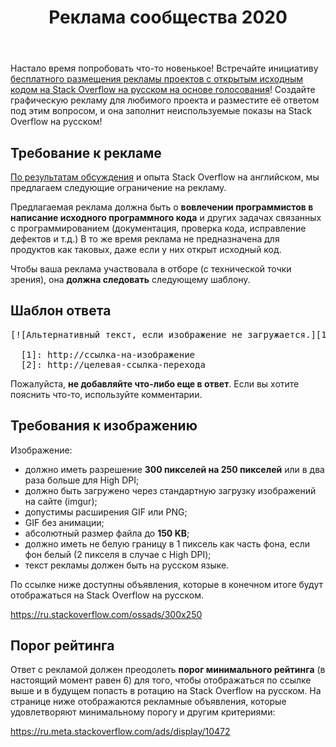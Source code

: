 ﻿---
title: "Реклама сообщества 2020"
se.owner.user_id: 6
se.owner.display_name: "Nicolas Chabanovsky"
se.owner.link: "https://ru.meta.stackoverflow.com/users/6/nicolas-chabanovsky"
se.link: "https://ru.meta.stackoverflow.com/questions/10472/%d0%a0%d0%b5%d0%ba%d0%bb%d0%b0%d0%bc%d0%b0-%d1%81%d0%be%d0%be%d0%b1%d1%89%d0%b5%d1%81%d1%82%d0%b2%d0%b0-2020"
se.question_id: 10472
se.post_type: question
se.score: 10
---
<p>Настало время попробовать что-то новенькое! Встречайте инициативу <a href="http://blog.stackoverflow.com/2009/12/free-vote-based-advertising-for-open-source-projects/">бесплатного размещения рекламы проектов с открытым исходным кодом на Stack Overflow на русском на основе голосования</a>! Создайте графическую рекламу для любимого проекта и разместите её ответом под этим вопросом, и она заполнит неиспользуемые показы на Stack Overflow на русском!</p>

<h2>Требование к рекламе</h2>

<p><a href="https://ru.meta.stackoverflow.com/q/10301/6">По результатам обсуждения</a> и опыта Stack Overflow на английском, мы предлагаем следующие ограничение на рекламу.</p>

<p>Предлагаемая реклама должна быть о <strong>вовлечении программистов в написание исходного программного кода</strong> и других задачах связанных с программированием (документация, проверка кода, исправление дефектов и т.д.) В то же время реклама не предназначена для продуктов как таковых, даже если у них открыт исходный код. </p>

<p>Чтобы ваша реклама участвовала в отборе (с технической точки зрения), она <strong>должна следовать</strong> следующему шаблону.</p>

<h2>Шаблон ответа</h2>

<pre>
[![Альтернативный текст, если изображение не загружается.][1]][2]

  [1]: http://ссылка-на-изображение
  [2]: http://целевая-ссылка-перехода
</pre>

<p>Пожалуйста,  <strong>не добавляйте что-либо еще в ответ</strong>. Если вы хотите пояснить что-то, используйте комментарии.</p>

<h2>Требования к изображению</h2>

<p>Изображение:</p>

<ul>
<li>должно иметь разрешение <strong>300 пикселей на 250 пикселей</strong> или в два раза больше для High DPI;</li>
<li>должно быть загружено через стандартную загрузку изображений на сайте (imgur);</li>
<li>допустимы расширения GIF или PNG;</li>
<li>GIF без анимации;</li>
<li>абсолютный размер файла до <strong>150 KB</strong>;</li>
<li>должно иметь не белую границу в 1 пиксель как часть фона, если фон белый (2 пикселя в случае с High DPI);</li>
<li>текст рекламы должен быть на русском языке.</li>
</ul>

<p>По ссылке ниже доступны объявления, которые в конечном итоге будут отображаться на Stack Overflow на русском.</p>

<p><a href="https://ru.stackoverflow.com/ossads/300x250">https://ru.stackoverflow.com/ossads/300x250</a> </p>

<h2>Порог рейтинга</h2>

<p>Ответ с рекламой должен преодолеть <strong>порог минимального рейтинга</strong> (в настоящий момент равен 6) для того, чтобы отображаться по ссылке выше и в будущем попасть в ротацию на Stack Overflow на русском. На странице ниже отображаются рекламные объявления, которые удовлетворяют минимальному порогу и другим критериями:</p>

<p><a href="https://ru.meta.stackoverflow.com/ads/display/10472">https://ru.meta.stackoverflow.com/ads/display/10472</a></p>
